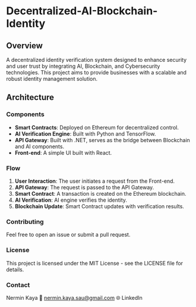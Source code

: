# Decentralized-AI-Blockchain-Identity

## Overview
A decentralized identity verification system designed to enhance security and user trust by integrating AI, Blockchain, and Cybersecurity technologies. This project aims to provide businesses with a scalable and robust identity management solution.


## Architecture

### Components
- **Smart Contracts**: Deployed on Ethereum for decentralized control.
- **AI Verification Engine**: Built with Python and TensorFlow.
- **API Gateway**: Built with .NET, serves as the bridge between Blockchain and AI components.
- **Front-end**: A simple UI built with React.

### Flow
1. **User Interaction**: The user initiates a request from the Front-end.
2. **API Gateway**: The request is passed to the API Gateway.
3. **Smart Contract**: A transaction is created on the Ethereum blockchain.
4. **AI Verification**: AI engine verifies the identity.
5. **Blockchain Update**: Smart Contract updates with verification results.

### Contributing
Feel free to open an issue or submit a pull request.

### License
This project is licensed under the MIT License - see the LICENSE file for details.

### Contact
Nermin Kaya
📧 nermin.kaya.sau@gmail.com
🌐 LinkedIn

